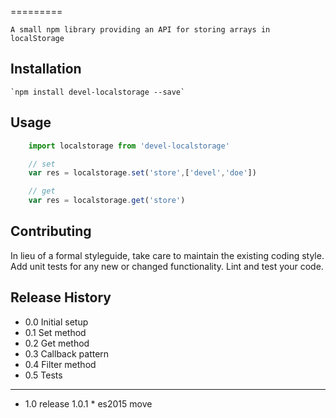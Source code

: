 <!--
@Author: Andreee Ray <develdoe>
@Date:   2017-04-10T17:45:02+02:00
@Email:  me@andreeray.se
@Filename: README.md
@Last modified by:   develdoe
@Last modified time: 2017-04-19T12:59:36+02:00
-->



=========

    A small npm library providing an API for storing arrays in localStorage

## Installation

    `npm install devel-localstorage --save`

## Usage

```js
    import localstorage from 'devel-localstorage'

    // set
    var res = localstorage.set('store',['devel','doe'])

    // get
    var res = localstorage.get('store')
```

## Contributing

In lieu of a formal styleguide, take care to maintain the existing coding style.
Add unit tests for any new or changed functionality. Lint and test your code.

## Release History

* 0.0 Initial setup
* 0.1 Set method
* 0.2 Get method
* 0.3 Callback pattern
* 0.4 Filter method
* 0.5 Tests
---------------------
* 1.0 release
    1.0.1 * es2015 move
